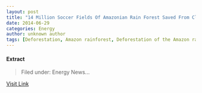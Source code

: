 ```yaml
---
layout: post
title: "14 Million Soccer Fields Of Amazonian Rain Forest Saved From Clearcutting"
date: 2014-06-29
categories: Energy
author: unknown author
tags: [Deforestation, Amazon rainforest, Deforestation of the Amazon rainforest, Rainforest, Natural environment, Sustainable development]
---
```





#### Extract
>Filed under: Energy News...



[Visit Link](http://feeds.importantmedia.org/~r/IM-cleantechnica/~3/9eyFZv9FsQQ/)


